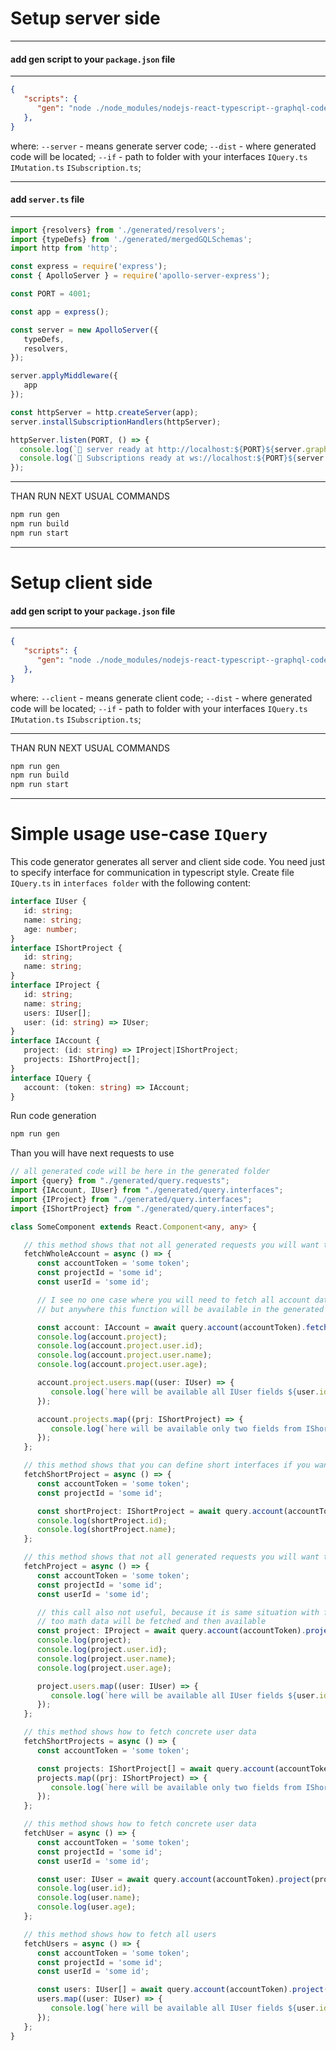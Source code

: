 # Setup server side
___
#### add gen script to your `package.json` file
___

```json
{
   "scripts": {
      "gen": "node ./node_modules/nodejs-react-typescript--graphql-code-generator --server --dist='./src/generated' --if='../interface'",
   },
}
```
where:
`--server` - means generate server code;
`--dist` - where generated code will be located;
`--if` - path to folder with your interfaces `IQuery.ts` `IMutation.ts` `ISubscription.ts`;


___
#### add `server.ts` file
___
```typescript
import {resolvers} from './generated/resolvers';
import {typeDefs} from './generated/mergedGQLSchemas';
import http from 'http';

const express = require('express');
const { ApolloServer } = require('apollo-server-express');

const PORT = 4001;

const app = express();

const server = new ApolloServer({
   typeDefs,
   resolvers,
});

server.applyMiddleware({
   app
});

const httpServer = http.createServer(app);
server.installSubscriptionHandlers(httpServer);

httpServer.listen(PORT, () => {
  console.log(`🚀 server ready at http://localhost:${PORT}${server.graphqlPath}`);
  console.log(`🚀 Subscriptions ready at ws://localhost:${PORT}${server.subscriptionsPath}`);
});
```
___
THAN RUN NEXT USUAL COMMANDS
```bash
npm run gen
npm run build
npm run start
```
___

# Setup client side
#### add gen script to your `package.json` file
___

```json
{
   "scripts": {
      "gen": "node ./node_modules/nodejs-react-typescript--graphql-code-generator --client --dist='./src/generated' --if='../interface'",
   },
}
```
where:
`--client` - means generate client code;
`--dist` - where generated code will be located;
`--if` - path to folder with your interfaces `IQuery.ts` `IMutation.ts` `ISubscription.ts`;

___
THAN RUN NEXT USUAL COMMANDS
```bash
npm run gen
npm run build
npm run start
```
___

# Simple usage use-case `IQuery`
This code generator generates all server and client side code. 
You need just to specify interface for communication in typescript style.
Create file `IQuery.ts` in `interfaces folder` with the following content:
```typescript
interface IUser {
   id: string;
   name: string;
   age: number;
}
interface IShortProject {
   id: string;
   name: string;
}
interface IProject {
   id: string;
   name: string;
   users: IUser[];
   user: (id: string) => IUser;
}
interface IAccount {
   project: (id: string) => IProject|IShortProject;
   projects: IShortProject[];
}
interface IQuery {
   account: (token: string) => IAccount;
}
```
Run code generation
```bash
npm run gen
```

Than you will have next requests to use
```typescript
// all generated code will be here in the generated folder
import {query} from "./generated/query.requests";
import {IAccount, IUser} from "./generated/query.interfaces";
import {IProject} from "./generated/query.interfaces";
import {IShortProject} from "./generated/query.interfaces";

class SomeComponent extends React.Component<any, any> {
```
```typescript
   // this method shows that not all generated requests you will want to use
   fetchWholeAccount = async () => {
      const accountToken = 'some token';
      const projectId = 'some id';
      const userId = 'some id';

      // I see no one case where you will need to fetch all account data, 
      // but anywhere this function will be available in the generated code

      const account: IAccount = await query.account(accountToken).fetchIAccount(projectId, userId);
      console.log(account.project);
      console.log(account.project.user.id);
      console.log(account.project.user.name);
      console.log(account.project.user.age);

      account.project.users.map((user: IUser) => {
         console.log(`here will be available all IUser fields ${user.id} ${user.name} ${user.age}`);
      });

      account.projects.map((prj: IShortProject) => {
         console.log(`here will be available only two fields from IShortProject interfaces ${prj.id} ${prj.name}`);
      });
   };
```
```typescript
   // this method shows that you can define short interfaces if you want fetch not all data from node
   fetchShortProject = async () => {
      const accountToken = 'some token';
      const projectId = 'some id';

      const shortProject: IShortProject = await query.account(accountToken).project(projectId).fetchIShortProject();
      console.log(shortProject.id);
      console.log(shortProject.name);
   };
```
```typescript
   // this method shows that not all generated requests you will want to use
   fetchProject = async () => {
      const accountToken = 'some token';
      const projectId = 'some id';
      const userId = 'some id';

      // this call also not useful, because it is same situation with fetching all account data
      // too math data will be fetched and then available
      const project: IProject = await query.account(accountToken).project(projectId).fetchIProject(userId);
      console.log(project);
      console.log(project.user.id);
      console.log(project.user.name);
      console.log(project.user.age);

      project.users.map((user: IUser) => {
         console.log(`here will be available all IUser fields ${user.id} ${user.name} ${user.age}`);
      });
   };
```
```typescript
   // this method shows how to fetch concrete user data
   fetchShortProjects = async () => {
      const accountToken = 'some token';

      const projects: IShortProject[] = await query.account(accountToken).projects().fetchArrayIShortProject();
      projects.map((prj: IShortProject) => {
         console.log(`here will be available only two fields from IShortProject interfaces ${prj.id} ${prj.name}`);
      });
   };
```
```typescript
   // this method shows how to fetch concrete user data
   fetchUser = async () => {
      const accountToken = 'some token';
      const projectId = 'some id';
      const userId = 'some id';

      const user: IUser = await query.account(accountToken).project(projectId).user(userId).fetchIUser();
      console.log(user.id);
      console.log(user.name);
      console.log(user.age);
   };
```
```typescript
   // this method shows how to fetch all users
   fetchUsers = async () => {
      const accountToken = 'some token';
      const projectId = 'some id';
      const userId = 'some id';

      const users: IUser[] = await query.account(accountToken).project(projectId).users().fetchArrayIUser();
      users.map((user: IUser) => {
         console.log(`here will be available all IUser fields ${user.id} ${user.name} ${user.age}`);
      });
   };
}
```
